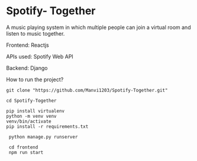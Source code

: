 # Spotify- Together
A music playing system in which multiple people can join a virtual room and listen to music together.

Frontend: Reactjs

APIs used: Spotify Web API

Backend: Django


How to run the project?
 ```
 git clone "https://github.com/Manvi1203/Spotify-Together.git"
 ```   
 ```
 cd Spotify-Together
 ```
 
 ```
 pip install virtualenv
 python -m venv venv
 venv/bin/activate
 pip install -r requirements.txt
 ```
 
 ```
  python manage.py runserver
 ```
 
 ```
  cd frontend
  npm run start
 ```
 
